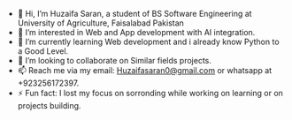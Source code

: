 - 👋 Hi, I’m Huzaifa Saran, a student of BS Software Engineering at University of Agriculture, Faisalabad Pakistan
- 👀 I’m interested in Web and App development with AI integration.
- 🌱 I’m currently learning Web development and i already know Python to a Good Level.
- 💞️ I’m looking to collaborate on Similar fields projects.
- 📫 Reach me via my email: Huzaifasaran0@gmail.com or whatsapp at +923256172397.
- ⚡ Fun fact: I lost my focus on sorronding while working on learning or on projects building.

<!---
HuzaifaSaran0/HuzaifaSaran0 is a ✨ special ✨ repository because its `README.md` (this file) appears on your GitHub profile.
You can click the Preview link to take a look at your changes.
--->
